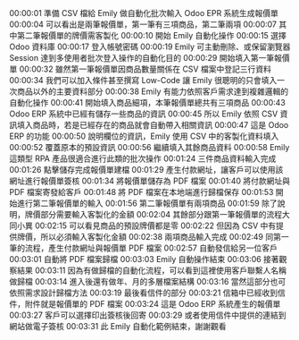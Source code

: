 00:00:01 準備 CSV 檔給 Emily 做自動化批次輸入 Odoo EPR 系統生成報價單
00:00:04 可以看出是兩筆報價單，第一筆有三項商品，第二筆兩項
00:00:07 其中第二筆報價單的牌價需客製化
00:00:10 開始 Emily 自動化操作
00:00:15 選擇 Odoo 資料庫
00:00:17 登入帳號密碼
00:00:19 Emily 可主動刪除、或保留瀏覽器 Session 達到多使用者批次登入操作的自動化目的
00:00:29 開始填入第一筆報價單
00:00:32 雖然第一筆報價單因商品數量關係在 CSV 檔案中登記三行資料
00:00:34 我們可以加入條件甚至撰寫 Low-Code 讓 Emily 很聰明的只會填入一次商品以外的主要資料部分
00:00:38 Emily 有能力依照客戶需求達到複雜邏輯的自動化操作
00:00:41 開始填入商品細項，本筆報價單總共有三項商品
00:00:43 Odoo ERP 系統中已經有儲存一些商品的資訊
00:00:45 所以 Emily 依照 CSV 資訊填入商品時，若是已經存在的商品就會自動帶入相關資訊
00:00:47 這是 Odoo ERP 的功能
00:00:50 說明欄位的資訊，Emily 使用 CSV 中的客製化資料填入
00:00:52 覆蓋原本的預設資訊
00:00:56 繼續填入其餘商品資料
00:00:58 Emily 這類型 RPA 產品很適合進行此類的批次操作
00:01:24 三件商品資料輸入完成
00:01:26 點擊儲存完成報價單建檔
00:01:29 產生付款網址，讓客戶可以使用該網址進行報價單簽核
00:01:34 將報價單儲存為 PDF 檔案
00:01:40 將付款網址與 PDF 檔案寄發給客戶
00:01:48 將 PDF 檔案在本地端進行歸檔保存
00:01:53 開始進行第二筆報價單的輸入
00:01:56 第二筆報價單有兩項商品
00:01:59 除了說明，牌價部分需要輸入客製化的金額
00:02:04 其餘部分跟第一筆報價單的流程大同小異
00:02:15 可以看見商品的預設牌價都是零
00:02:22 但因為 CSV 中有提供牌價，所以必須輸入客製化金額
00:02:38 兩項商品輸入完成
00:02:49 同第一筆的流程，產生付款網址與報價單 PDF 檔案
00:02:57 自動發信給另一位客戶
00:03:01 自動將 PDF 檔案歸檔
00:03:03 Emily 自動操作結束
00:03:06 接著觀察結果
00:03:11 因為有做歸檔的自動化流程，可以看到這裡使用客戶聯繫人名稱做歸檔
00:03:14 進入後還有做年、月的多層檔案結構
00:03:16 當然這部分也可依照需求設計歸檔方法
00:03:19 最後看信件的部分
00:03:21 信箱中已經收到信件，附件就是報價單的 PDF 檔案
00:03:24 這是 Odoo ERP 系統產生的報價單
00:03:27 客戶可以選擇印出簽核後回寄
00:03:29 或者使用信件中提供的連結到網站做電子簽核
00:03:31 此 Emily 自動化範例結束，謝謝觀看
